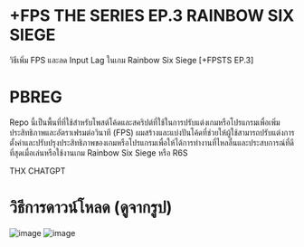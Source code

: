 # +FPS THE SERIES EP.3 RAINBOW SIX SIEGE
วิธีเพิ่ม FPS และลด Input Lag ในเกม Rainbow Six Siege [+FPSTS EP.3] 

# PBREG

Repo นี้เป็นพื้นที่ที่ใช้สำหรับโพสต์โค้ดและสคริปต์ที่ใช้ในการปรับแต่งเกมหรือโปรแกรมเพื่อเพิ่มประสิทธิภาพและอัตราเฟรมต่อวินาที (FPS) ผมสร้างและแบ่งปันโค้ดที่ช่วยให้ผู้ใช้สามารถปรับแต่งการตั้งค่าและปรับปรุงประสิทธิภาพของเกมหรือโปรแกรมเพื่อให้ได้การทำงานที่ไหลลื่นและประสบการณ์ที่ดีที่สุดเมื่อเล่นหรือใช้งานเกม Rainbow Six Siege หรือ R6S

THX CHATGPT

# วิธีการดาวน์โหลด (ดูจากรูป)

![image](https://raw.githubusercontent.com/nezhatweaks/PBREG/main/Screenshot%202024-04-20%20234004.png)
![image](https://raw.githubusercontent.com/nezhatweaks/PBREG/main/Screenshot%202024-04-20%20234047.png)
